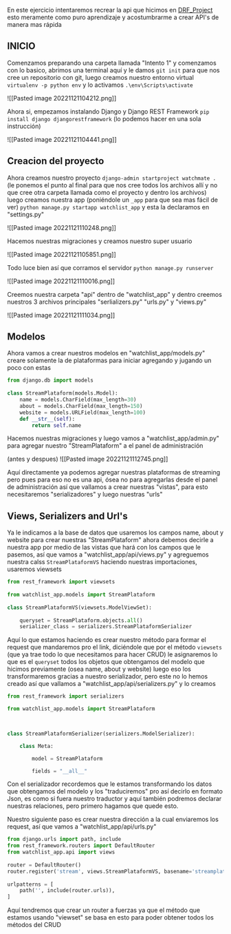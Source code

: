 En este ejercicio intentaremos recrear la api que hicimos en [DRF_Project](https://github.com/kei-kusanagi/DRF_Project) esto meramente como puro aprendizaje y acostumbrarme a crear API's de manera mas rápida


## INICIO

Comenzamos preparando una carpeta llamada "Intento 1" y comenzamos con lo basico, abrimos una terminal aquí y le damos ``git init`` para que nos cree un repositorio con git, luego creamos nuestro entorno virtual ``virtualenv -p python env`` y lo activamos ``.\env\Scripts\activate``

![[Pasted image 20221121104212.png]]

Ahora si, empezamos instalando Django y Django REST Framework ``pip install django djangorestframework`` (lo podemos hacer en una sola instrucción)

![[Pasted image 20221121104441.png]]


## Creacion del proyecto

Ahora creamos nuestro proyecto ``django-admin startproject watchmate .   `` (le ponemos el punto al final para que nos cree todos los archivos allí y no que cree otra carpeta llamada como el proyecto y dentro los archivos) luego creamos nuestra app (poniéndole un ``_app`` para que sea mas fácil de ver) ``python manage.py startapp watchlist_app`` y esta la declaramos en "settings.py"

![[Pasted image 20221121110248.png]]

Hacemos nuestras migraciones y creamos nuestro super usuario

![[Pasted image 20221121105851.png]]

Todo luce bien así que corramos el servidor ``python manage.py runserver``

![[Pasted image 20221121110016.png]]


Creemos nuestra carpeta "api" dentro de "watchlist_app" y dentro creemos nuestros 3 archivos principales "serlializers.py" "urls.py" y "views.py"

![[Pasted image 20221121111034.png]]


## Modelos


Ahora vamos a crear nuestros modelos en "watchlist_app/models.py" creare solamente la de plataformas para iniciar agregando y jugando un poco con estas

```Python
from django.db import models
  
class StreamPlataform(models.Model):
    name = models.CharField(max_length=30)
    about = models.CharField(max_length=150)
    website = models.URLField(max_length=100)
    def __str__(self):
        return self.name
```

Hacemos nuestras migraciones y luego vamos a "watchlist_app/admin.py" para agregar nuestro "StreamPlataform" a el panel de administración

(antes y despues)
![[Pasted image 20221121112745.png]]

Aquí directamente ya podemos agregar nuestras plataformas de streaming pero pues para eso no es una api, ósea no para agregarlas desde el panel de administración así que vallamos a crear nuestras "vistas", para esto necesitaremos "serializadores" y luego nuestras "urls"

## Views, Serializers and Url's

Ya le indicamos a la base de datos que usaremos los campos name, about y website para crear nuestras "StreamPlataform" ahora debemos decirle a nuestra app por medio de las vistas que hará con los campos que le pasemos, así que vamos a "watchlist_app/api/views.py" y agreguemos nuestra calss ``StreamPlataformVS`` haciendo nuestras importaciones, usaremos viewsets


```Python
from rest_framework import viewsets
  
from watchlist_app.models import StreamPlataform
  
class StreamPlataformVS(viewsets.ModelViewSet):
  
    queryset = StreamPlataform.objects.all()
    serializer_class = serializers.StreamPlataformSerializer
```

Aquí lo que estamos haciendo es crear nuestro método para formar el request que mandaremos pro el link, diciéndole que por el método ``viewsets`` (que ya trae todo lo que necesitamos para hacer CRUD) le asignaremos lo que es el ``queryset`` todos los objetos que obtengamos del modelo que hicimos previamente (osea name, about y website) luego eso los transformaremos gracias a nuestro serializador, pero este no lo hemos creado así que vallamos a "watchlist_app/api/serializers.py" y lo creamos

```Python
from rest_framework import serializers

from watchlist_app.models import StreamPlataform

  

class StreamPlataformSerializer(serializers.ModelSerializer):

    class Meta:

        model = StreamPlataform

        fields = "__all__"
```

Con el serializador recordemos que le estamos transformando los datos que obtengamos del modelo y los "traduciremos" pro así decirlo en formato Json, es como si fuera nuestro traductor y aquí también podremos declarar nuestras relaciones, pero primero hagamos que quede esto.

Nuestro siguiente paso es crear nuestra dirección a la cual enviaremos los request, así que vamos a "watchlist_app/api/urls.py"

```Python
from django.urls import path, include
from rest_framework.routers import DefaultRouter
from watchlist_app.api import views
  
router = DefaultRouter()
router.register('stream', views.StreamPlataformVS, basename='streamplataform')
  
urlpatterns = [
    path('', include(router.urls)),
]
```

Aquí tendremos que crear un router a fuerzas ya que el método que estamos usando "viewset" se basa en esto para poder obtener todos los métodos del CRUD

